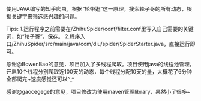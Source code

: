 使用JAVA编写的知乎爬虫，根据“轮带逛”这一原理，搜索轮子哥的所有动态，根据关键字来筛选感兴趣的问题。

Tips:
	1.运行程序之前需要在/ZhihuSpider/conf/filter.conf里写入自己需要的关键词，如“轮子哥”，保存。
	2.程序入口/ZhihuSpider/src/main/java/com/diu/spider/SpiderStarter.java，直接运行即可。	

感谢@BowenBao的意见，项目加入了多线程爬取。项目使用java的线程池管理，开启10个线程分别爬取近100天的动态，每个线程分配10天的量，大概花了6分钟全部爬完~速度感觉还可以^_^

感谢@gaocegege的意见，项目修改为使用maven管理library，果然小了很多~
